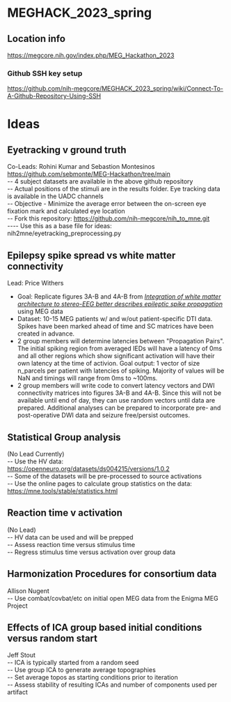 # MEGHACK_2023_spring

## Location info
https://megcore.nih.gov/index.php/MEG_Hackathon_2023

### Github SSH key setup
https://github.com/nih-megcore/MEGHACK_2023_spring/wiki/Connect-To-A-Github-Repository-Using-SSH

# Ideas
## Eyetracking v ground truth
Co-Leads: Rohini Kumar and Sebastion Montesinos <br>
https://github.com/sebmonte/MEG-Hackathon/tree/main <br>
-- 4 subject datasets are available in the above github repository <br>
-- Actual positions of the stimuli are in the results folder.  Eye tracking data is available in the UADC channels <br>
-- Objective - Minimize the average error between the on-screen eye fixation mark and calculated eye location <br>
-- Fork this repository: https://github.com/nih-megcore/nih_to_mne.git <br>
---- Use this as a base file for ideas: nih2mne/eyetracking_preprocessing.py <br>

## Epilepsy spike spread vs white matter connectivity
Lead: Price Withers <br>
- Goal: Replicate figures 3A-B and 4A-B from [_Integration of white matter architecture to stereo-EEG better describes epileptic spike propagation_](https://doi.org/10.1016/j.clinph.2022.10.012) using MEG data <br>
- Dataset: 10-15 MEG patients w/ and w/out patient-specific DTI data. Spikes have been marked ahead of time and SC matrices have been created in advance. <br>
- 2 group members will determine latencies between "Propagation Pairs". The initial spiking region from averaged IEDs will have a latency of 0ms and all other regions which show significant activation will have their own latency at the time of activion. Goal output: 1 vector of size n_parcels per patient with latencies of spiking. Majority of values will be NaN and timings will range from 0ms to ~100ms.
- 2 group members will write code to convert latency vectors and DWI connectivity matrices into figures 3A-B and 4A-B. Since this will not be available until end of day, they can use random vectors until data are prepared. Additional analyses can be prepared to incorporate pre- and post-operative DWI data and seizure free/persist outcomes.

## Statistical Group analysis
(No Lead Currently) <br>
-- Use the HV data: https://openneuro.org/datasets/ds004215/versions/1.0.2  <br>
-- Some of the datasets will be pre-processed to source activations <br>
-- Use the online pages to calculate group statistics on the data: https://mne.tools/stable/statistics.html <br>

## Reaction time v activation
(No Lead) <br>
-- HV data can be used and will be prepped <br>
-- Assess reaction time versus stimulus time <br>
-- Regress stimulus time versus activation over group data <br>

## Harmonization Procedures for consortium data
Allison Nugent <br>
-- Use combat/covbat/etc on initial open MEG data from the Enigma MEG Project

## Effects of ICA group based initial conditions versus random start
Jeff Stout <br>
-- ICA is typically started from a random seed <br>
-- Use group ICA to generate average topographies <br>
-- Set average topos as starting conditions prior to iteration <br>
-- Assess stability of resulting ICAs and number of components used per artifact <br>






